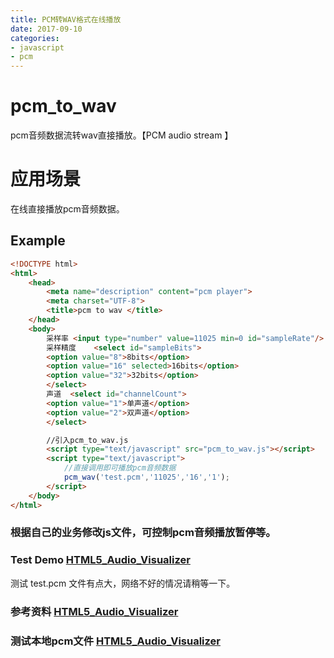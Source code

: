 ```yaml
---
title: PCM转WAV格式在线播放
date: 2017-09-10
categories: 
- javascript
- pcm
---
```


# pcm_to_wav
pcm音频数据流转wav直接播放。【PCM audio stream 】

# 应用场景
在线直接播放pcm音频数据。

## Example

```html
<!DOCTYPE html>
<html>
    <head>
        <meta name="description" content="pcm player">
		<meta charset="UTF-8">
        <title>pcm to wav </title>
    </head>
    <body>
        采样率 <input type="number" value=11025 min=0 id="sampleRate"/>
        采样精度    <select id="sampleBits">
        <option value="8">8bits</option>
        <option value="16" selected>16bits</option>
        <option value="32">32bits</option>
        </select>
        声道  <select id="channelCount">
        <option value="1">单声道</option>
        <option value="2">双声道</option>
        </select>

        //引入pcm_to_wav.js
        <script type="text/javascript" src="pcm_to_wav.js"></script>
        <script type="text/javascript">
        	//直接调用即可播放pcm音频数据
            pcm_wav('test.pcm','11025','16','1');
        </script>
    </body>
</html>
```

### 根据自己的业务修改js文件，可控制pcm音频播放暂停等。

### Test Demo [HTML5_Audio_Visualizer](https://loringheart.github.io/pcm_to_wav/)
测试 test.pcm 文件有点大，网络不好的情况请稍等一下。
 
### 参考资料  [HTML5_Audio_Visualizer](https://github.com/loringmore/HTML5_Audio_Visualizer)

### 测试本地pcm文件 [HTML5_Audio_Visualizer](https://loringheart.github.io/pcm_to_wav/demo/)


